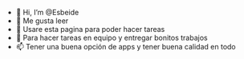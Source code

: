 - 👋 Hi, I’m @Esbeide
- 👀 Me gusta leer
- 🌱 Usare esta pagina para poder hacer tareas
- 💞️ Para hacer tareas en equipo y entregar bonitos trabajos
- 📫 Tener una buena opción de apps y tener buena calidad en todo

<!---
Esbeide/Esbeide is a ✨ special ✨ repository because its `README.md` (this file) appears on your GitHub profile.
You can click the Preview link to take a look at your changes.
--->
